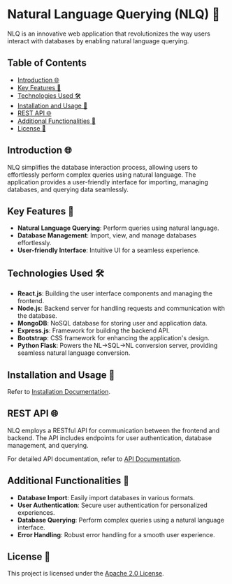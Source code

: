 # Natural Language Querying (NLQ) 🚀

NLQ is an innovative web application that revolutionizes the way users interact with databases by enabling natural language querying.

## Table of Contents
- [Introduction 🌐](#introduction)
- [Key Features 🎉](#key-features)
- [Technologies Used 🛠️](#technologies-used)
- [Installation and Usage 🚦](#installation-and-usage)
- [REST API 🌐](#rest-api)
- [Additional Functionalities 🚀](#additional-functionalities)
- [License 📝](#license)

## Introduction 🌐

NLQ simplifies the database interaction process, allowing users to effortlessly perform complex queries using natural language. The application provides a user-friendly interface for importing, managing databases, and querying data seamlessly.

## Key Features 🎉

- **Natural Language Querying**: Perform queries using natural language.
- **Database Management**: Import, view, and manage databases effortlessly.
- **User-friendly Interface**: Intuitive UI for a seamless experience.

## Technologies Used 🛠️

- **React.js**: Building the user interface components and managing the frontend.
- **Node.js**: Backend server for handling requests and communication with the database.
- **MongoDB**: NoSQL database for storing user and application data.
- **Express.js**: Framework for building the backend API.
- **Bootstrap**: CSS framework for enhancing the application's design.
- **Python Flask**: Powers the NL->SQL->NL conversion server, providing seamless natural language conversion.

## Installation and Usage 🚦

Refer to [Installation Documentation](INSTALLATION.md).
   
## REST API 🌐

NLQ employs a RESTful API for communication between the frontend and backend. The API includes endpoints for user authentication, database management, and querying.

For detailed API documentation, refer to [API Documentation](API_DOCUMENTATION.md).

## Additional Functionalities 🚀

- **Database Import**: Easily import databases in various formats.
- **User Authentication**: Secure user authentication for personalized experiences.
- **Database Querying**: Perform complex queries using a natural language interface.
- **Error Handling**: Robust error handling for a smooth user experience.

## License 📝

This project is licensed under the [Apache 2.0 License](LICENSE).
